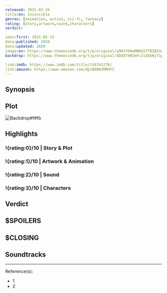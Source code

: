 ```yaml
---
released: 2021-03-26
title:en: Invincible
genres: [animation, action, sci-fi, fantasy]
rating: [story,artwork,sound,characters]
verdict:

seen:first: 2021-05-15
date:published: 2020
date:updated: 2020
image:en: https://www.themoviedb.org/t/p/original/yDWJYRAwMNKbIYT8ZB33qy84uzO.jpg
backdrop: https://www.themoviedb.org/t/p/original/dDdXTkM2mFcIiXbbNjT1paIPYXI.jpg

link:imdb: https://www.imdb.com/title/tt6741278/
link:amazon: https://www.amazon.com/dp/B08WJMRHYZ
---
```



## Synopsis

## Plot

![Backdrop#f#fb](https://www.themoviedb.org/t/p/original/6UH52Fmau8RPsMAbQbjwN3wJSCj.jpg "Source: TMDB")

## Highlights

### !{rating:0}/10 | Story & Plot

### !{rating:1}/10 | Artwork & Animation

### !{rating:2}/10 | Sound

### !{rating:3}/10 | Characters

## Verdict

## $SPOILERS

## $CLOSING

## Soundtracks

***
Reference(s):

- 1
- 2
